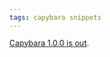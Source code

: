 ```yaml
---
tags: capybara snippets
---
```


[Capybara 1.0.0 is out](http://groups.google.com/group/ruby-capybara/browse_thread/thread/b4568c21b36225ff).
